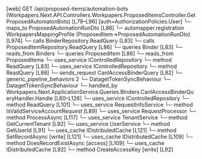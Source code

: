 [web] GET /api/proposed-items/automation-bots  (Workpapers.Next.API.Controllers.Workpapers.ProposedItemsController.GetProposedAutomatonBots)  [L79–L96] [auth=AuthorizationPolicies.User]
  └─ maps_to ProposedAutomationRunDto [L86]
    └─ automapper.registration WorkpapersMappingProfile (ProposedItem->ProposedAutomationRunDto) [L974]
  └─ calls BinderRepository.ReadQuery [L83]
  └─ calls ProposedItemRepository.ReadQuery [L86]
  └─ queries Binder [L83]
    └─ reads_from Binders
  └─ queries ProposedItem [L86]
    └─ reads_from ProposedItems
  └─ uses_service IControlledRepository<Binder>
    └─ method ReadQuery [L83]
  └─ uses_service IControlledRepository<ProposedItem>
    └─ method ReadQuery [L86]
  └─ sends_request CanIAccessBinderQuery [L82]
    └─ generic_pipeline_behaviors 2
      └─ DatagetTokenSyncBehaviour
      └─ DatagetTokenSyncBehaviour
    └─ handled_by Workpapers.Next.ApplicationService.Queries.Binders.CanIAccessBinderQueryHandler.Handle [L60–L126]
      └─ uses_service IControlledRepository<Binder>
        └─ method ReadQuery [L101]
      └─ uses_service RequestInfoService
        └─ method IsValidServiceAccountRequest [L89]
      └─ uses_service RequestProcessor
        └─ method ProcessAsync [L117]
      └─ uses_service TenantService
        └─ method GetCurrentTenant [L92]
      └─ uses_service UserService
        └─ method GetUserId [L91]
      └─ uses_cache IDistributedCache [L121]
        └─ method SetRecordAsync [write] [L121]
      └─ uses_cache IDistributedCache [L109]
        └─ method DoesRecordExistAsync [access] [L109]
      └─ uses_cache IDistributedCache [L92]
        └─ method CreateAccessKey [write] [L92]

